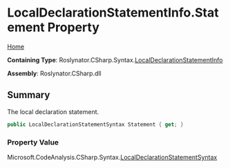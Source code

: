 <a name="_top"></a>

# LocalDeclarationStatementInfo\.Statement Property

[Home](../../../../../README.md#_top)

**Containing Type**: Roslynator\.CSharp\.Syntax\.[LocalDeclarationStatementInfo](../README.md#_top)

**Assembly**: Roslynator\.CSharp\.dll

## Summary

The local declaration statement\.

```csharp
public LocalDeclarationStatementSyntax Statement { get; }
```

### Property Value

Microsoft\.CodeAnalysis\.CSharp\.Syntax\.[LocalDeclarationStatementSyntax](https://docs.microsoft.com/en-us/dotnet/api/microsoft.codeanalysis.csharp.syntax.localdeclarationstatementsyntax)

